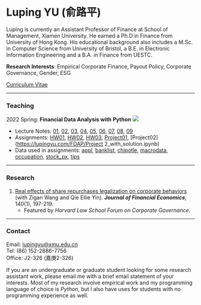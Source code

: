 # Luping YU (俞路平)

Luping is currently an Assistant Professor of Finance at School of Management, Xiamen University. He earned a Ph.D in Finance from University of Hong Kong. His educational background also includes a M.Sc. in Computer Science from University of Bristol, a B.E. in Electronic Information Engineering and a B.A. in Finance from UESTC.

**Research Interests**: Empirical Corporate Finance, Payout Policy, Corporate Governance, Gender, ESG

[Curriculum Vitae](https://lazydingding.github.io/cv.pdf)

***
### Teaching
2022 Spring: **Financial Data Analysis with Python** <img src="https://img.icons8.com/color/20/000000/python--v1.png">
* Lecture Notes: [01](https://lupingyu.com/FDAP/FDAP_Lecture_1.pdf), [02](https://lupingyu.com/FDAP/FDAP_2.ipynb), [03](https://lupingyu.com/FDAP/FDAP_3.ipynb), [04](https://lupingyu.com/FDAP/FDAP_4.ipynb), [05](https://lupingyu.com/FDAP/FDAP_5.ipynb), [06](https://lupingyu.com/FDAP/FDAP_6.ipynb), [07](https://lupingyu.com/FDAP/FDAP_7.ipynb), [08](https://lupingyu.com/FDAP/Practice_1.ipynb), [09](https://lupingyu.com/FDAP/Practice_2.ipynb)
* Assignments: [HW01](https://lupingyu.com/FDAP/HW1_with_solution.ipynb), [HW02](https://lupingyu.com/FDAP/HW2_with_solution.ipynb), [HW03](https://lupingyu.com/FDAP/HW3_with_solution.ipynb), [Project01](https://lupingyu.com/FDAP/Project_1_with_solution.ipynb), [Project02](https://lupingyu.com/FDAP/Project 2_with_solution.ipynb)
* Data used in assignments: [appl](https://lupingyu.com/FDAP/appl_1980_2014.csv), [banklist](https://lupingyu.com/FDAP/banklist.csv), [chipotle](https://lupingyu.com/FDAP/chipotle.csv), [macrodata](https://lupingyu.com/FDAP/macrodata.csv), [occupation](https://lupingyu.com/FDAP/occupation.csv), [stock_px](https://lupingyu.com/FDAP/stock_px_2.csv), [tips](https://lupingyu.com/FDAP/tips.csv)

***
### Research
1. [Real effects of share repurchases legalization on corporate behaviors](https://www.sciencedirect.com/science/article/abs/pii/S0304405X2030283X) (with Zigan Wang and Qie Ellie Yin). ***Journal of Financial Economics***, 140(1), 197-219.
    * Featured by *Harvard Law School Forum on Corporate Governance*.

***
### Contact
Email: [lupingyu@xmu.edu.cn](mailto:lupingyu@xmu.edu.cn)  
Tel: (86) 152-2886-7756  
Office: J2-326 (嘉庚2-326)

If you are an undergraduate or graduate student looking for some research assistant work, please email me with a brief email statement of your interests. Most of my research involve empirical work and my programming language of choice is *Python*, but I also have uses for students with no programming experience as well.
